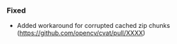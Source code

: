 ### Fixed

- Added workaround for corrupted cached zip chunks
  (<https://github.com/opencv/cvat/pull/XXXX>)

